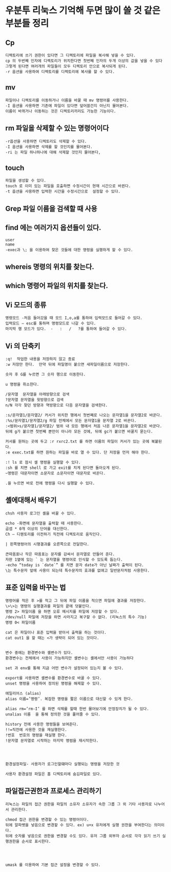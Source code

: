 

# 우분투 리눅스 기억해 두면 많이 쓸 것 같은 부분들 정리 


## Cp 

    디렉토리에 쓰기 권한이 있다면 그 디렉토리에 파일을 복사해 넣을 수 있다. 
    cp 의 두번째 인자에 디렉토리가 위치한다면 첫번째 인자의 두개 이상의 값을 넣을 수 있다  그렇게 된다면 여러개의 파일들이 모두 디렉토리 안으로 복사되게 된다. 
    -r 옵션을 사용하여 디렉토리를 디렉토리에 복사를 할 수 있다. 


## mv
    파일이나 디렉토리를 이동하거나 이름을 바꿀 때 mv 명령어를 사용한다.
    -I 옵션을 사용하면 기존에 파일이 있다면 덮어쓸건지 아닌지 물어본다. 
    이름이 바뀌거나 이동하는 것은 디렉토리끼리도 가능한 기능이다. 
## rm 파일을 삭제할 수 있는 명령어이다 
    -r옵션을 사용하면 디렉토리도 삭제할 수 있다. 
    -I 옵션을 사용하면 삭제를 할 것인지를 물어본다. 
    -ri 는 파일 하나하나에 대해 삭제할 것인지 물어본다, 



## touch 
    파일을 생성할 수 있다. 
    touch 로 이미 있는 파일을 호출하면 수정시간이 현재 시간으로 바뀐다. 
    -t 옵션을 사용하면 입력한 시간을 수정시간으로  설정할 수 있다. 

## Grep 파일 이름을 검색할 때 사용 

## find 에는 여러가지 옵션들이 있다. 
    user 
    name 
    -exec과 \; 을 이용하여 찾은 것들에 대한 명령을 실행하게 할 수 있다. 


## whereis 명령의 위치를 찾는다. 
## which 명령어 파일의 위치를 찾는다. 



## Vi 모드의 종류
    명령모드 -처음 들어갔을 때 모드 I,o,a를 통하여 입력모드로 들어갈 수 있다.  
    입력모드 – esc를 통하며 명령모드로 나갈 수 있다. 
    마지막 행 모드가 있다.  -   :   /   ?를 통하여 들어갈 수 있다. 
## Vi 의 단축키 
    :q!  작업한 내용을 저장하지 않고 종료 
    :w 저장만 한다.  만약 뒤에 파일명이 붙으면 새파일이름으로 저장한다. 

    숫자 후 G를 누르면 그 숫자 행으로 이동한다.

    u 명령을 취소한다.  

    /문자열  문자열을 아래방향으로 검색 
    ?문자열 문자열을 윗방향으로 검색 
    n/N 각각 찾던 방향과 역방향으로 다음 문자열을 검색한다. 

    :s/문자열1/문자열2/ 커서가 위치한 행에서 첫번째로 나오는 문자열1을 문자열2로 바꾼다.   
    :%s/문자열1/문자열2/g 파일 전체에서 모든 문자열1을 문자열 2로 바꾼다.   
    :<범위>s/문자열1/문자열2/ 범위 내 모든 행에서 처음 나온 문자열1을 문자열2로 바꾼다.   
    뒤에 g가 붙으면 첫번째 뿐만이 아니라 모든 것에, 뒤에 gc가 붙으면 바꿀지 묻는다.   

    커서를 원하는 곳에 두고 :r rxrc2.txt 를 하면 이름의 파일이 커서가 있는 곳에 복붙된다.   
    :e exec.txt를 하면 원하는 파일을 바로 열 수 있다. 단 저장을 먼저 해야 한다.   

    :! ls 로 잠시 셀 명령을 실행할 수 있다.   
    :sh 를 치면 shell 로 가고 exit를 치게 된다면 돌아오게 된다.    
    ~명령은 대문자이면 소문자로 소문자이면 대문자로 바꾼다.    

    .을 누르면 바로 전에 명령을 다시 실행할 수 있다. 

## 셸에대해서 배우기

    chsh 사용자 로그인 셸을 바꿀 수 있다.    

    echo -화면에 문자열을 출력할 때 사용한다.    
    곱셉 * 0개 이상의 단어를 대신한다.    
    Ch – 디렏토리를 이전하기 직전에 디렉토리로 움직인다.   

    | 왼쪽명령어의 시행결과를 오른쪽으로 전달한다.       

    큰따옴표나 작은 따옴표는 문자를 감싸서 문자열로 만들어 준다.       
    자판 1옆에 있는 ` 는 문자열을 명령어로 인식할 수 있도록 돕는다.    
    -echo “today is `date`” 를 치면 문자 date가 아닌 날짜가 출력이 된다. 
    \는 특수문자 앞에 사용이 되는데 특수문자의 효과를 없애고 일반문자처럼 사용한다.    
    


## 표준 입력을 바꾸는 법  
    명령어를 적은 후 >를 적고 그 뒤에 파일 이름을 적으면 파일에 결과를 저장한다.    
    \>\>는 명령의 실행결과를 파일의 끝에 덧붙인다.   
    명령 2> 파일이름 을 하면 오류 메시지를 파일에 저장할 수 있다. 
    /dev/null 파일에 저장을 하면 사라지고 복구할 수 없다. (리눅스의 특수 기능)   
    명령 0< 파일이름  

    cat 은 파일이나 표준 입력을 받아서 출력을 하는 것이다.   
    cat out1 을 할 때는 <가 생략이 되어 있는 것이다.   
## 
    변수 중에는 환경변수와 셸변수가 있다.   
    환경변수는 전체에서 사용이 가능하지만 셸변수는 셸에서만 사용이 가능하다   

    set 과 env를 통해 지금 어떤 변수가 설정되어 있는지 볼 수 있다.   

    export를 사용하면 셸변수를 환경변수로 바꿀 수 있다.    
    unset 명령을 사용하여 정의된 명령을 해제할 수 있다.    

    에일리어스 (alias)   
    alias 이름=’명령’. 복잡한 명령을 짧은 이름으로 대신할 수 있게 한다.    

    alias rm=’rm-I’ 를 하면 삭제를 할때 한번 물어보기에 안정장치가 될 수 있다.   
    unalias 이름  을 통해 정의한 것을 풀어줄 수 있다.    

    history 전에 사용한 명령들을 보여준다.    
    !!=직전에 사용한 것을 재실행한다.    
    !번호  번호의 명령을 재실행 한다.    
    !문자열 문자열로 시작하는 마지막 명렴을 재시작한다.    




    환경설정파일- 사용자가 로그인할떄마다 실행되는 명령을 저장한 것   

    사용자 환경설정 파일은 홈 디렉토리에 숨김파일로 있다.    




   

## 파일접근권한과 프로세스 관리하기 

    리눅스는 파일의 접근 권한을 파일의 소유자 소유자가 속한 그룹 그 외 기타 사용자로 나누어서 관리한다. 

    chmod 접근 권한을 변경할 수 있는 명령어이다. 
    뒤에 알파벳을 넣음으로 변경할 수 있다. ex) u+x 유저에게 실행 권한을 부여한다는 의미이다. 
    뒤에 숫자를 넣음으로 권한을 변경할 수도 있다. 유저 그룹 외부자 순서로 각각 읽기 쓰기 실행권한을 순서로 표시한다. 




    umask 를 이용하여 기본 접근 설정을 변경할 수 있다.  



